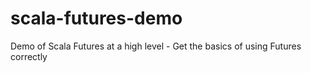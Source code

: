 # scala-futures-demo
Demo of Scala Futures at a high level - Get the basics of using Futures correctly
